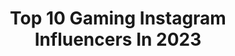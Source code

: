 ---
title: Top 10 Gaming Instagram Influencers In 2023
description: >-
  Find top gaming Instagram influencers in 2023. Most popular hashtags: #christmas #christmastime #christmastree.
platform: Instagram
hits: 4374
text_top: See the most popular Instagram influencers on inBeat.
text_bottom: Our database has 4374 Instagram influencers like this for you to pitch.
profiles:
  - username: "videogamesmedia"
    fullname: >-
      Gaming
    bio: >-
      🌎 Uniting Gamers Around The Globe 🗓 Posting Daily Gaming Content 🎮 Gaming News, Media & More!
    location: ""
    followers: 40816
    engagement: 750
    commentsToLikes: 0.021619
    id: ck6tlryut6j5q0j716aur4h2z
    verified: false
    hashtags: ""
  - username: "simplyfahad"
    fullname: >-
      Fahad
    bio: >-
      من بوظبي و العين🇦🇪 From #ABUDHABI The Capital of United Arab Emirates✨,Animal Lover🐙🐯🐊 ,#Gaming 🎮, #Taurus is My Sign♉️
    location: "United States"
    followers: 8183
    engagement: 2563
    commentsToLikes: 0.031465
    id: ckap8424gmqnb0i78t8oje54g
    verified: false
    hashtags: "#gaming"
  - username: "israel_bidur"
    fullname: >-
      𝗜𝗦𝗥𝗔𝗘𝗟 𝗕𝗜𝗗𝗨𝗥 ★ ישראל בידור
    bio: >-
      @israel_bidur 😍 @israel.bishul 🧑‍🍳 @israel_bidur_gaming 🕹 @push.il 📺
    location: ""
    followers: 1377774
    engagement: 547
    commentsToLikes: 0.037169
    id: ck0ubxlihfig80i19h3d4kzhe
    verified: false
    hashtags: ""
  - username: "dielenka"
    fullname: >-
      LENKA 🇸🇰🇦🇹 | Software Engineer
    bio: >-
      ✨I write code and love tech Collab: dielenka@gmail.com @travelwithageek ✈️ F1 🏎️ Gaming 👾 Gym 🏋️‍♀️ 🎓 PhD. student 👩🏻‍🔬 Working in cybersec 🔐
    location: "United States"
    followers: 99416
    engagement: 216
    commentsToLikes: 0.033877
    id: ck8t1rehjwqid0j78v901qvua
    verified: false
    hashtags: "#codinglife, #programmerlife, #fitness, #programmerslife"
  - username: "cherbarnacha"
    fullname: >-
      Cherizawa
    bio: >-
      📩 inquiries@cherizawa.com 🎮 FB Gaming: cherizawa 🐥 Twitter: cherbarnacha
    location: "Philippines"
    followers: 545342
    engagement: 192
    commentsToLikes: 0.010890
    id: ckap1wu9fwf3p0i78wnkf9kd7
    verified: false
    hashtags: "#infinixnote12pro5g, #5gsmoothgameplay, #pubgmobile, #noonatngayonwifistories"
  - username: "qqchana"
    fullname: >-
      Chana Chiang QQ阿醬
    bio: >-
      𝐋𝐞𝐚𝐫𝐧 𝐟𝐫𝐨𝐦 𝐞𝐯𝐞𝐫𝐲𝐭𝐡𝐢𝐧𝐠 𝐈𝐝𝐞𝐧𝐭𝐢𝐟𝐲 𝐰𝐢𝐭𝐡 𝐧𝐨𝐭𝐡𝐢𝐧𝐠 ©本人 Photography 攝影號➜ @chanachiang 𝙲𝙷🇹🇼｜𝙴𝙽🇺🇸｜𝙴𝚂🇵🇪 模特x攝影師x電玩宅x旅遊控 #travel #gaming #food
    location: "United States"
    followers: 32564
    engagement: 192
    commentsToLikes: 0.036219
    id: ck0ty4j7mllio0i19hf3shu4m
    verified: false
    hashtags: "#fifa22, #fifa, #bikinimodel, #merrychristmas"
  - username: "prpitaloka"
    fullname: >-
      プリンセスピタルカ
    bio: >-
      your curious bae🧚🏻 🎀Gaming-Cosplay-Travel-Beauty🎀 Business Inq ✉ Dm/wa:+62 896-9241-7449 (Kai) 2nd acc @heypitaloka @croffleloka_
    location: "France"
    followers: 246291
    engagement: 115
    commentsToLikes: 0.010188
    id: ckapbczcizgif0i786hm9v3jk
    verified: false
    hashtags: "#nikkeid, #toweroffantasy, #kobenicosplay, #freefire"
  - username: "lucyflight"
    fullname: >-
      Lucy Flight
    bio: >-
      makeup, fashion, food, fitness, gaming ⚡️ paul@optimustalent.co.uk 📧 A FESTIVE VLOG🎄👇🏼
    location: "United Kingdom"
    followers: 141895
    engagement: 99
    commentsToLikes: 0.031390
    id: ck13bwbngxg700i19uws2yq7w
    verified: false
    hashtags: "#smilemovie, #teslamodely, #teslamotors, #ad"
  - username: "myrtlegail"
    fullname: >-
      Myrtle Sarrosa
    bio: >-
      🇵🇭 Actress. Otaku. Cosplayer. Gamer. 🎮 Playing Games & NFT on FB 3.7M Followers 📩 contact.myrtle@gmail.com 🎥 GMA Network 🏆 Tiktok Awardee for Gaming
    location: ""
    followers: 1017734
    engagement: 70
    commentsToLikes: 0.016715
    id: ck136bmo45oto0i196tr4r7jr
    verified: true
    hashtags: "#lgultragear, #codmtayo, #togetherwefight, #codmmunity"
  - username: "carolzinhasg.pb"
    fullname: >-
      CarolzinhaSG
    bio: >-
      🖱 Streamer do Facebook Gaming 🎙 Apresentadora Gamer (TV e Eventos) 📽 Youtuber | Influencer ♥️ Mãe da @yaya.sg
    location: "Brazil"
    followers: 470329
    engagement: 782
    commentsToLikes: 0.010996
    id: ck13afukpq7300i19p46h9elj
    verified: false
    hashtags: "#publi, #emguerracomovovo, #oifibramudatudo, #hbomax"
---